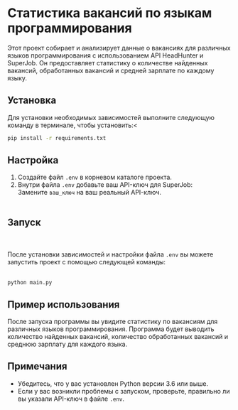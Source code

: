 # Статистика вакансий по языкам программирования

Этот проект собирает и анализирует данные о вакансиях для различных языков программирования с использованием API HeadHunter и SuperJob. Он предоставляет статистику о количестве найденных вакансий, обработанных вакансий и средней зарплате по каждому языку.

## Установка

Для установки необходимых зависимостей выполните следующую команду в терминале, чтобы установить:<
```bash
pip install -r requirements.txt
```

## Настройка

1. Создайте файл `.env` в корневом каталоге проекта.
2. Внутри файла `.env` добавьте ваш API-ключ для SuperJob:
<br>Замените `ваш_ключ` на ваш реальный API-ключ.<br><br>

## Запуск
<br><br>После установки зависимостей и настройки файла `.env` вы можете запустить проект с помощью следующей команды:<br><br>
```
python main.py
```
## Пример использования

После запуска программы вы увидите статистику по вакансиям для различных языков программирования. Программа будет выводить количество найденных вакансий, количество обработанных вакансий и среднюю зарплату для каждого языка.

## Примечания

- Убедитесь, что у вас установлен Python версии 3.6 или выше.
- Если у вас возникли проблемы с запуском, проверьте, правильно ли вы указали API-ключ в файле `.env`.
